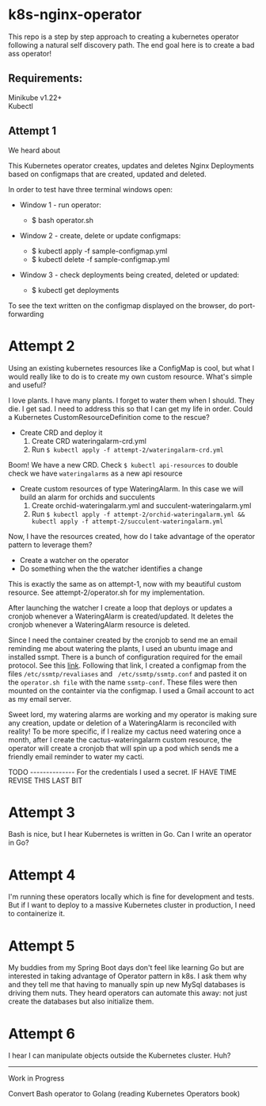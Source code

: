 # k8s-nginx-operator

This repo is a step by step approach to creating a kubernetes operator following a natural self discovery path. The end goal here is to create a bad ass operator!

## Requirements:

Minikube v1.22+  
Kubectl


## Attempt 1 

We heard about 


This Kubernetes operator creates, updates and deletes Nginx Deployments based on configmaps that are created, updated and deleted.

In order to test have three terminal windows open:
- Window 1 - run operator:
  - $ bash operator.sh

- Window 2 - create, delete or update configmaps:
  - $ kubectl apply -f sample-configmap.yml
  - $ kubectl delete -f sample-configmap.yml

- Window 3 - check deployments being created, deleted or updated:
  - $ kubectl get deployments


To see the text written on the configmap displayed on the browser, do port-forwarding


# Attempt 2

Using an existing kubernetes resources like a ConfigMap is cool, but what I would really like to do is to create my own custom resource. What's simple and useful?

I love plants. I have many plants. I forget to water them when I should. They die. I get sad. I need to address this so that I can get my life in order. Could a Kubernetes CustomResourceDefinition come to the rescue?

- Create CRD and deploy it
  1. Create CRD wateringalarm-crd.yml
  2. Run `$ kubectl apply -f attempt-2/wateringalarm-crd.yml`

Boom! We have a new CRD. Check `$ kubectl api-resources` to double check we have `wateringalarms` as a new api resource

- Create custom resources of type WateringAlarm. In this case we will build an alarm for orchids and succulents
  1. Create orchid-wateringalarm.yml and succulent-wateringalarm.yml
  2. Run  `$ kubectl apply -f attempt-2/orchid-wateringalarm.yml && kubectl apply -f attempt-2/succulent-wateringalarm.yml`

Now, I have the resources created, how do I take advantage of the operator pattern to leverage them?
- Create a watcher on the operator
- Do something when the the watcher identifies a change

This is exactly the same as on attempt-1, now with my beautiful custom resource. See attempt-2/operator.sh for my implementation.

After launching the watcher I create a loop that deploys or updates a cronjob whenever a WateringAlarm is created/updated. It deletes the cronjob whenever a WateringAlarm resource is deleted.

Since I need the container created by the cronjob to send me an email reminding me about watering the plants, I used an ubuntu image and installed ssmpt. There is a bunch of configuration required for the email protocol. See this [link](https://www.havetheknowhow.com/Configure-the-server/Install-ssmtp.html). Following that link, I created a configmap from the files `/etc/ssmtp/revaliases` and ` /etc/ssmtp/ssmtp.conf` and pasted it on the `operator.sh file` with the name `ssmtp-conf`. These files were then mounted on the containter via the configmap. I used a Gmail account to act as my email server.

Sweet lord, my watering alarms are working and my operator is making sure any creation, update or deletion of a WateringAlarm is reconciled with reality! To be more specific, if I realize my cactus need watering once a month, after I create the cactus-wateringalarm custom resource, the operator will create a cronjob that will spin up a pod which sends me a friendly email reminder to water my cacti.


TODO -------------- For the credentials I used a secret. IF HAVE TIME REVISE THIS LAST BIT


# Attempt 3

Bash is nice, but I hear Kubernetes is written in Go. Can I write an operator in Go?

# Attempt 4

I'm running these operators locally which is fine for development and tests. But if I want to deploy to a massive Kubernetes cluster in production, I need to containerize it.

# Attempt 5

My buddies from my Spring Boot days don't feel like learning Go but are interested in taking advantage of Operator pattern in k8s. I ask them why and they tell me that having to manually spin up new MySql databases is driving them nuts. They heard operators can automate this away: not just create the databases but also initialize them.

# Attempt 6

I hear I can manipulate objects outside the Kubernetes cluster. Huh?

---

Work in Progress

Convert Bash operator to Golang 
(reading Kubernetes Operators book)



